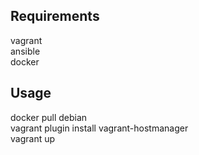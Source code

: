 ## Requirements
vagrant  
ansible  
docker  

## Usage
docker pull debian  
vagrant plugin install vagrant-hostmanager  
vagrant up  